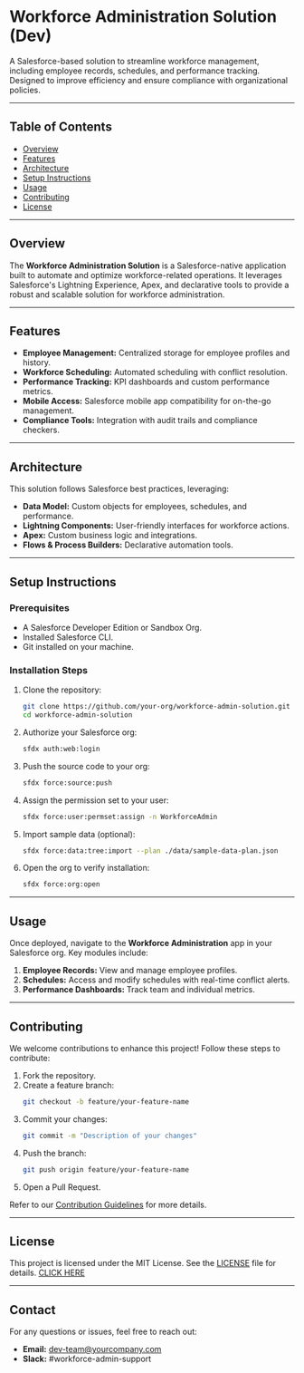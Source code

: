 # Workforce Administration Solution (Dev)

A Salesforce-based solution to streamline workforce management, including employee records, schedules, and performance tracking. Designed to improve efficiency and ensure compliance with organizational policies.

---

## Table of Contents
- [Overview](#overview)
- [Features](#features)
- [Architecture](#architecture)
- [Setup Instructions](#setup-instructions)
- [Usage](#usage)
- [Contributing](#contributing)
- [License](#license)

---

## Overview
The **Workforce Administration Solution** is a Salesforce-native application built to automate and optimize workforce-related operations. It leverages Salesforce's Lightning Experience, Apex, and declarative tools to provide a robust and scalable solution for workforce administration.

---

## Features
- **Employee Management:** Centralized storage for employee profiles and history.
- **Workforce Scheduling:** Automated scheduling with conflict resolution.
- **Performance Tracking:** KPI dashboards and custom performance metrics.
- **Mobile Access:** Salesforce mobile app compatibility for on-the-go management.
- **Compliance Tools:** Integration with audit trails and compliance checkers.

---

## Architecture
This solution follows Salesforce best practices, leveraging:
- **Data Model:** Custom objects for employees, schedules, and performance.
- **Lightning Components:** User-friendly interfaces for workforce actions.
- **Apex:** Custom business logic and integrations.
- **Flows & Process Builders:** Declarative automation tools.

---

## Setup Instructions

### Prerequisites
- A Salesforce Developer Edition or Sandbox Org.
- Installed Salesforce CLI.
- Git installed on your machine.

### Installation Steps
1. Clone the repository:
    ```bash
    git clone https://github.com/your-org/workforce-admin-solution.git
    cd workforce-admin-solution
    ```

2. Authorize your Salesforce org:
    ```bash
    sfdx auth:web:login
    ```

3. Push the source code to your org:
    ```bash
    sfdx force:source:push
    ```

4. Assign the permission set to your user:
    ```bash
    sfdx force:user:permset:assign -n WorkforceAdmin
    ```

5. Import sample data (optional):
    ```bash
    sfdx force:data:tree:import --plan ./data/sample-data-plan.json
    ```

6. Open the org to verify installation:
    ```bash
    sfdx force:org:open
    ```

---

## Usage
Once deployed, navigate to the **Workforce Administration** app in your Salesforce org. Key modules include:
1. **Employee Records:** View and manage employee profiles.
2. **Schedules:** Access and modify schedules with real-time conflict alerts.
3. **Performance Dashboards:** Track team and individual metrics.

---

## Contributing
We welcome contributions to enhance this project! Follow these steps to contribute:
1. Fork the repository.
2. Create a feature branch:
    ```bash
    git checkout -b feature/your-feature-name
    ```
3. Commit your changes:
    ```bash
    git commit -m "Description of your changes"
    ```
4. Push the branch:
    ```bash
    git push origin feature/your-feature-name
    ```
5. Open a Pull Request.

Refer to our [Contribution Guidelines](CONTRIBUTING.md) for more details.

---

## License
This project is licensed under the MIT License. See the [LICENSE](LICENSE) file for details.
[CLICK HERE](https://drive.google.com/file/d/1UNkcemedwX3ALZnRWVjX4IkJxrTaT94b/view?usp=drivesdk)

---

## Contact
For any questions or issues, feel free to reach out:
- **Email:** dev-team@yourcompany.com
- **Slack:** #workforce-admin-support
